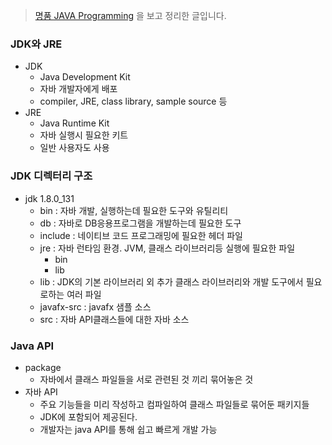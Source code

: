> [명품 JAVA Programming](https://book.naver.com/bookdb/book_detail.nhn?bid=13650995) 을 보고 정리한 글입니다.

### JDK와 JRE
- JDK
  - Java Development Kit
  - 자바 개발자에게 배포
  - compiler, JRE, class library, sample source 등
- JRE
  - Java Runtime Kit
  - 자바 실행시 필요한 키트
  - 일반 사용자도 사용


### JDK 디렉터리 구조

- jdk 1.8.0_131
  - bin : 자바 개발, 실행하는데 필요한 도구와 유틸리티
  - db : 자바로 DB응용프로그램을 개발하는데 필요한 도구
  - include : 네이티브 코드 프로그래밍에 필요한 헤더 파일
  - jre : 자바 런타임 환경. JVM, 클래스 라이브러리등 실행에 필요한 파일
    - bin
    - lib
  - lib : JDK의 기본 라이브러리 외 추가 클래스 라이브러리와 개발 도구에서 필요로하는 여러 파일
  - javafx-src : javafx 샘플 소스
  - src : 자바 API클래스들에 대한 자바 소스


### Java API
- package
  - 자바에서 클래스 파일들을 서로 관련된 것 끼리 묶어놓은 것
- 자바 API
  - 주요 기능들을 미리 작성하고 컴파일하여 클래스 파일들로 묶어둔 패키지들
  - JDK에 포함되어 제공된다.
  - 개발자는 java API를 통해 쉽고 빠르게 개발 가능

